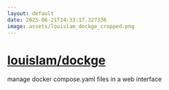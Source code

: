 ```yaml
---
layout: default
date: 2025-06-21T14:33:17.327336
image: assets/louislam_dockge_cropped.png
---
```


# [louislam/dockge](https://github.com/louislam/dockge)

manage docker compose.yaml files in a web interface
